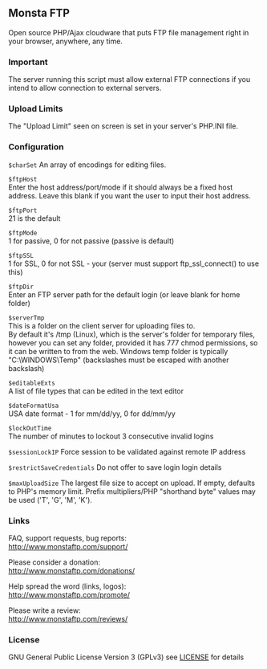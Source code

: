 ## Monsta FTP

Open source PHP/Ajax cloudware that puts FTP file management right in your browser, anywhere, any time. 

### Important

The server running this script must allow external FTP connections
if you intend to allow connection to external servers.

### Upload Limits

The "Upload Limit" seen on screen is set in your server's PHP.INI file.

### Configuration

`$charSet`
An array of encodings for editing files.

`$ftpHost`  
Enter the host address/port/mode if it should always be a fixed host address.
Leave this blank if you want the user to input their host address.

`$ftpPort`  
21 is the default

`$ftpMode`  
1 for passive, 0 for not passive (passive is default)

`$ftpSSL`  
 1 for SSL, 0 for not SSL - your (server must support ftp_ssl_connect() to use this)
 
`$ftpDir`  
Enter an FTP server path for the default login (or leave blank for home folder)

`$serverTmp`  
This is a folder on the client server for uploading files to.  
By default it's /tmp (Linux), which is the server's folder for temporary files, however you can 
set any folder, provided it has 777 chmod permissions, so it can be written to from the web.
Windows temp folder is typically "C:\WINDOWS\Temp\" (backslashes must be escaped with another backslash)

`$editableExts`  
A list of file types that can be edited in the text editor

`$dateFormatUsa`  
USA date format - 1 for mm/dd/yy, 0 for dd/mm/yy

`$lockOutTime`  
The number of minutes to lockout 3 consecutive invalid logins

`$sessionLockIP`
Force session to be validated against remote IP address

`$restrictSaveCredentials`
Do not offer to save login login details

`$maxUploadSize`
The largest file size to accept on upload. If empty, defaults to PHP's memory limit. Prefix
multipliers/PHP "shorthand byte" values may be used ('T', 'G', 'M', 'K').

### Links

FAQ, support requests, bug reports:  
http://www.monstaftp.com/support/

Please consider a donation:  
http://www.monstaftp.com/donations/

Help spread the word (links, logos):  
http://www.monstaftp.com/promote/

Please write a review:  
http://www.monstaftp.com/reviews/

### License

GNU General Public License Version 3 (GPLv3) see [LICENSE](LICENSE) for details
